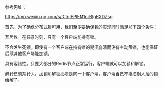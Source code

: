 参考网址：  

https://mp.weixin.qq.com/s/iOtnIEPlEM1crBIgHXDZsg

首先，为了确保分布式锁可用，我们至少要确保锁的实现同时满足以下四个条件：

互斥性。在任意时刻，只有一个客户端能持有锁。


不会发生死锁。即使有一个客户端在持有锁的期间崩溃而没有主动解锁，也能保证后续其他客户端能加锁。


具有容错性。只要大部分的Redis节点正常运行，客户端就可以加锁和解锁。


解铃还须系铃人。加锁和解锁必须是同一个客户端，客户端自己不能把别人加的锁给解了。